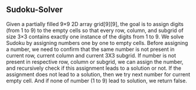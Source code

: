 ## Sudoku-Solver
Given a partially filled 9×9 2D array grid[9][9], the goal is to assign digits (from 1 to 9) to the empty cells so that every row, column, and subgrid of size 3×3 contains exactly one instance of the digits from 1 to 9. We solve Sudoku by assigning numbers one by one to empty cells. Before assigning a number, we need to confirm that the same number is not present in current row, current column and current 3X3 subgrid. If number is not present in respective row, column or subgrid, we can assign the number, and recursively check if this assignment leads to a solution or not. If the assignment does not lead to a solution, then we try next number for current empty cell. And if none of number (1 to 9) lead to solution, we return false. 

